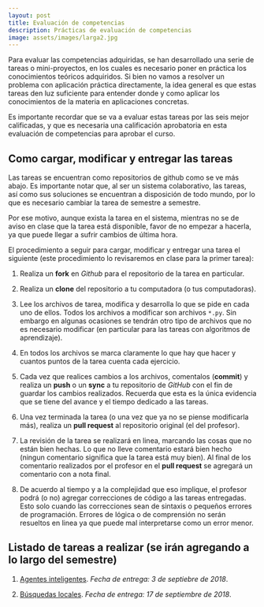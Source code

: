 ```yaml
---
layout: post
title: Evaluación de competencias
description: Prácticas de evaluación de competencias
image: assets/images/larga2.jpg
---
```


Para evaluar las competencias adquiridas, se han desarrollado una
serie de tareas o mini-proyectos, en los cuales es necesario poner en
práctica los conocimientos teóricos adquiridos. Si bien no vamos a
resolver un problema con aplicación práctica directamente, la idea
general es que estas tareas den luz suficiente para entender donde y
como aplicar los conocimientos de la materia en aplicaciones
concretas.

Es importante recordar que se va a evaluar estas tareas por las seis
mejor calificadas, y que es necesaria una calificación aprobatoria en
esta evaluación de competencias para aprobar el curso.

## Como cargar, modificar y entregar las tareas

Las tareas se encuentran como repositorios de github como se ve más abajo.
Es importante notar que, al ser un sistema colaborativo, las tareas,
así como sus soluciones se encuentran a disposición de todo mundo,
por lo que es necesario cambiar la tarea de semestre a semestre.

Por ese motivo, aunque exista la tarea en el sistema, mientras no se de
aviso en clase que la tarea está disponible, favor de no empezar a hacerla,
ya que puede llegar a sufrir cambios de última hora.

El procedimiento a seguir para cargar, modificar y entregar una tarea el siguiente
(este procedimiento lo revisaremos en clase para la primer tarea):

1. Realiza un **fork** en *Github* para el repositorio de la tarea en particular.

2. Realiza un **clone** del repositorio a tu computadora (o tus computadoras).

3. Lee los archivos de tarea, modifica y desarrolla lo que se pide en cada uno de ellos.
   Todos los archivos a modificar son archivos `*.py`. Sin embargo en algunas ocasiones
   se tendrán otro tipo de archivos que no es necesario modificar (en particular
   para las tareas con algoritmos de aprendizaje).

4. En todos los archivos se marca claramente lo que hay que hacer y cuantos puntos
   de la tarea cuenta cada ejercicio.

5. Cada vez que realices cambios a los archivos, comentalos (**commit**) y realiza
   un **push** o un **sync** a tu repositorio de *GitHub* con el fin de guardar
   los cambios realizados. Recuerda que esta es la única evidencia que se tiene del avance
   y el tiempo dedicado a las tareas.

6. Una vez terminada la tarea (o una vez que ya no se piense modificarla más), realiza
   un **pull request** al repositorio original (el del profesor).

7. La revisión de la tarea se realizará en linea, marcando las cosas que no están
   bien hechas. Lo que no lleve comentario estará bien hecho (ningun comentario significa
   que la tarea está muy bien). Al final de los comentario realizados por el profesor en
   el **pull request** se agregará un comentario con a nota final.

8. De acuerdo al tiempo y a la complejidad que eso implique, el profesor podrá (o no)
   agregar correcciones de código a las tareas entregadas. Esto solo cuando las correcciones
   sean de sintaxis o pequeños errores de programación. Errores de lógica o de comprensión
   no serán resueltos en linea ya que puede mal interpretarse como un error menor.

## Listado de tareas a realizar (se irán agregando a lo largo del semestre)

1. [Agentes inteligentes](https://github.com/IA-UNISON/tarea01-Agentes-Inteligentes). *Fecha de entrega: 3 de septiebre de 2018*.

2. [Búsquedas locales](https://github.com/IA-UNISON/tarea02-Temple-Simulado).  *Fecha de entrega: 17 de septiembre de 2018*.


<!---
3. [Satisfacción de restricciones](https://github.com/IA-UNISON/tarea03-SatisfaccionRestricciones).  *Fecha de entrega: 4 de marzo de 2018*.
4. [Búsquedas informadas](https://github.com/IA-UNISON/tarea05-Busquedas-Informadas). *Fecha de entrega: 18 de marzo de 2018*.
5. [Búsquedas con adversario](https://github.com/IA-UNISON/tarea06-Busqueda-Adversario).  *Fecha de entrega 16 de abril de 2018*.
6. [Bayes inocente](https://github.com/IA-UNISON/tarea06-Naive-Bayes).  *Fecha de entrega: 14 de mayo de 2018*.
7. [Aprendizaje supervisado](https://github.com/IA-UNISON/tarea07-aprendizaje-supervisado).  *Fecha de entrega: 25 de mayo 2018*.
8. [Aprendizaje no supervisado](https://github.com/IA-UNISON/tarea08-aprendizaje-no-supervisado).  *Fecha de entrega 25 de mayo*.


9. [Programación dinámica y aprendizaje por refuerzo](https://github.com/IA-UNISON/tarea08-aprendizaje-no-supervisado). *Fecha de entrega por anunciar, favor de no iniciar la tarea todavía*.
-->

